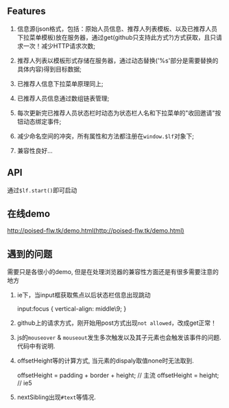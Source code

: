 ## Features

1. 信息源(json格式，包括：原始人员信息、推荐人列表模板、以及已推荐人员下拉菜单模板)放在服务器，通过get(github只支持此方式?)方式获取，且只请求一次！减少HTTP请求次数;

2. 推荐人列表以模板形式存储在服务器，通过动态替换('%s'部分是需要替换的具体内容)得到目标数据;

3. 已推荐人信息下拉菜单原理同上;

4. 已推荐人员信息通过数组链表管理;

5. 每次更新完已推荐人员状态栏时动态为状态栏人名和下拉菜单的"收回邀请"按钮动态绑定事件;

6. 减少命名空间的冲突，所有属性和方法都注册在`window.$lf`对象下;

7. 兼容性良好...

## API

通过`$lf.start()`即可启动

## 在线demo

http://poised-flw.tk/demo.html(http://poised-flw.tk/demo.html)

## 遇到的问题

需要只是各很小的demo, 但是在处理浏览器的兼容性方面还是有很多需要注意的地方

1. ie下，当input框获取焦点以后状态栏信息出现跳动

	input:focus {
		vertical-align: middle\9; 
	}
	
2. github上的请求方式，刚开始用post方式出现`not allowed`，改成get正常！

3. js的`mouseover` & `mouseout`发生多次触发以及其子元素也会触发该事件的问题. 代码中有说明.

4. offsetHeight等的计算方式, 当元素的dispaly取值none时无法取到.

	offsetHeight = padding + border + height; // 主流
	offsetHeight = height; // ie5
	
5. nextSibling出现`#text`等情况.